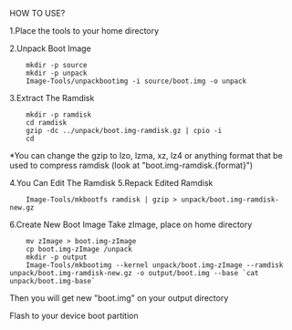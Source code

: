 HOW TO USE?

1.Place the tools to your home directory

2.Unpack Boot Image

        mkdir -p source
        mkdir -p unpack
        Image-Tools/unpackbootimg -i source/boot.img -o unpack

3.Extract The Ramdisk

        mkdir -p ramdisk
        cd ramdisk
        gzip -dc ../unpack/boot.img-ramdisk.gz | cpio -i
        cd

*You can change the gzip to lzo, lzma, xz, lz4 or anything format that be used to compress ramdisk (look at "boot.img-ramdisk.{format}")

4.You Can Edit The Ramdisk
5.Repack Edited Ramdisk

        Image-Tools/mkbootfs ramdisk | gzip > unpack/boot.img-ramdisk-new.gz

6.Create New Boot Image
Take zImage, place on home directory

        mv zImage > boot.img-zImage
        cp boot.img-zImage /unpack
        mkdir -p output
        Image-Tools/mkbootimg --kernel unpack/boot.img-zImage --ramdisk unpack/boot.img-ramdisk-new.gz -o output/boot.img --base `cat unpack/boot.img-base`

Then you will get new "boot.img" on your output directory

Flash to your device boot partition

